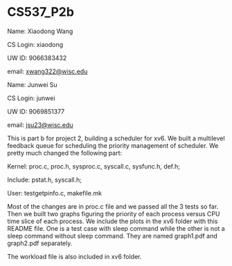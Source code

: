 # CS537_P2b

Name: Xiaodong Wang

CS Login: xiaodong

UW ID: 9066383432

email: xwang322@wisc.edu

Name: Junwei Su

CS Login: junwei

UW ID: 9069851377 

email: jsu23@wisc.edu

This is part b for project 2, building a scheduler for xv6. We built a multilevel feedback queue for scheduling the priority management of scheduler. We pretty much changed the following part:

Kernel: proc.c, proc.h, sysproc.c, syscall.c, sysfunc.h, def.h;

Include: pstat.h, syscall.h;

User: testgetpinfo.c, makefile.mk

Most of the changes are in proc.c file and we passed all the 3 tests so far. Then we built two graphs figuring the priority of each process versus CPU time slice of each process. We include the plots in the xv6 folder with this README file. One is a test case with sleep command while the other is not a sleep command without sleep command. They are named graph1.pdf and graph2.pdf separately.

The workload file is also included in xv6 folder.
